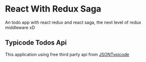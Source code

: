 # React With Redux Saga

An todo app with react redux and react saga, the next level of redux middleware xD

## Typicode Todos Api

This application using free third party api from [JSONTypicode](https://jsonplaceholder.typicode.com/)
